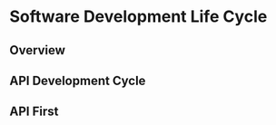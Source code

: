 # Software Development Life Cycle    

## Overview      

## API Development Cycle  

## API First  

